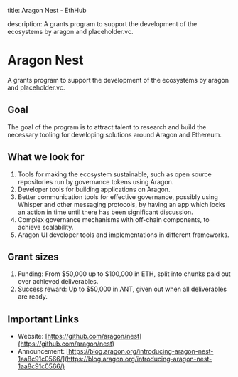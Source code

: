 title: Aragon Nest - EthHub

description: A grants program to support the development of the ecosystems by aragon and placeholder.vc.

# Aragon Nest

A grants program to support the development of the ecosystems by aragon and placeholder.vc.

## Goal

The goal of the program is to attract talent to research and build the necessary tooling for developing solutions around Aragon and Ethereum.

## What we look for

1. Tools for making the ecosystem sustainable, such as open source repositories run by governance tokens using Aragon.
2. Developer tools for building applications on Aragon.
3. Better communication tools for effective governance, possibly using Whisper and other messaging protocols, by having an app which locks an action in time until there has been significant discussion.
4. Complex governance mechanisms with off-chain components, to achieve scalability.
5. Aragon UI developer tools and implementations in different frameworks.

## Grant sizes

1. Funding: From $50,000 up to $100,000 in ETH, split into chunks paid out over achieved deliverables.
2. Success reward: Up to $50,000 in ANT, given out when all deliverables are ready.

## Important Links

* Website: [https://github.com/aragon/nest](https://github.com/aragon/nest)
* Announcement: [https://blog.aragon.org/introducing-aragon-nest-1aa8c91c0566/](https://blog.aragon.org/introducing-aragon-nest-1aa8c91c0566/)


